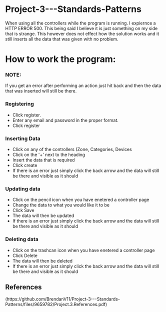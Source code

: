 # Project-3---Standards-Patterns

<p>When using all the controllers while the program is running. I expiernce a HTTP ERROR 500. This being said I believe it is just something on my side that is strange. This however does not effect how the solution works and it still inserts all the data that was given with no problem.</p>

<h1>How to work the program:</h3>

<h3>NOTE:</h1>
<p>If you get an error after performing an action just hit back and then the data that was inserted will still be there.</p>

<h3>Registering</h3>
<ul>
  <li>Click register.</li>
  <li>Enter any email and password in the proper format.</li>
  <li>Click register</li>
</ul>

<h3>Inserting Data</h3>
<ul>
  <li>Click on any of the controllers (Zone, Categories, Devices</li>
  <li>Click on the '+' next to the heading</li>
  <li>Insert the data that is required</li>
  <li>Click create</li>
  <li>If there is an error just simply click the back arrow and the data will still be there and visible as it should</li>
</ul>


<h3>Updating data</h3>
<ul>
  <li>Click on the pencil icon when you have enetered a controller page</li>
  <li>Change the data to what you would like it to be</li>
  <li>Click Save</li>
  <li>The data will then be updated</li>
    <li>If there is an error just simply click the back arrow and the data will still be there and visible as it should</li>
</ul>

<h3>Deleting data</h3>
<ul>
  <li>Click on the trashcan icon when you have enetered a controller page</li>
  <li>Click Delete</li>
  <li>The data will then be deleted</li>
    <li>If there is an error just simply click the back arrow and the data will still be there and visible as it should</li>
</ul>

<h2>References</h2>

<p>(https://github.com/BrendanV11/Project-3---Standards-Patterns/files/9659782/Project.3.References.pdf)</p>

